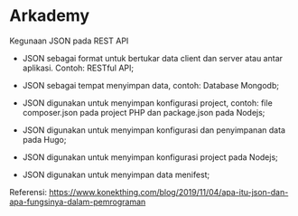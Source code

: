 # Arkademy

Kegunaan JSON pada REST API

- JSON sebagai format untuk bertukar data client dan server atau antar aplikasi. Contoh: RESTful API;

- JSON sebagai tempat menyimpan data, contoh: Database Mongodb;

- JSON digunakan untuk menyimpan konfigurasi project, contoh: file composer.json pada project PHP dan package.json pada Nodejs;

- JSON digunakan untuk menyimpan konfigurasi dan penyimpanan data pada Hugo;

- JSON digunakan untuk menyimpan konfigurasi project pada Nodejs;

- JSON digunakan untuk menyimpan data menifest;

Referensi:
https://www.konekthing.com/blog/2019/11/04/apa-itu-json-dan-apa-fungsinya-dalam-pemrograman
